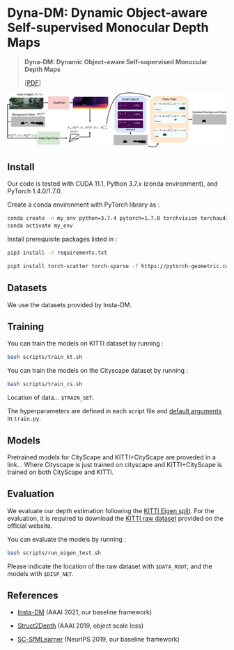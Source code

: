 # Dyna-DM: Dynamic Object-aware Self-supervised Monocular Depth Maps


 >**Dyna-DM: Dynamic Object-aware Self-supervised Monocular Depth Maps**
 >
 >[[PDF](https://arxiv.org/pdf/2206.03799.pdf)]


<p align="center">
  <img src="./misc/arch.png"/>
</p>



## Install

Our code is tested with CUDA 11.1, Python 3.7.x (conda environment), and PyTorch 1.4.0/1.7.0.

Create a conda environment with PyTorch library as :

```bash
conda create -n my_env python=3.7.4 pytorch=1.7.0 torchvision torchaudio cudatoolkit=11.1 -c pytorch -c nvidia
conda activate my_env
```

Install prerequisite packages listed in :

```bash
pip3 install -r requirements.txt
```

```bash
pip3 install torch-scatter torch-sparse -f https://pytorch-geometric.com/whl/torch-1.7.0+cu110.html
```


## Datasets

We use the datasets provided by Insta-DM.

## Training

You can train the models on KITTI dataset by running :

```bash
bash scripts/train_kt.sh
```

You can train the models on the Cityscape dataset by running :

```bash
bash scripts/train_cs.sh
```

Location of data... `$TRAIN_SET`.

The hyperparameters are defined in each script file and [default arguments](train.py) in `train.py`. 

## Models

Pretrained models for CityScape and KITTI+CityScape are proveded in a link...
Where Cityscape is just trained on cityscape and KITTI+CityScape is trained on both CityScape and KITTI.


## Evaluation

We evaluate our depth estimation following the [KITTI Eigen split](https://arxiv.org/abs/1406.2283).
For the evaluation, it is required to download the [KITTI raw dataset](http://www.cvlibs.net/download.php?file=raw_data_downloader.zip) provided on the official website.

You can evaluate the models by running :

```bash
bash scripts/run_eigen_test.sh
```

Please indicate the location of the raw dataset with `$DATA_ROOT`, and the models with `$DISP_NET`.

## References
 
* [Insta-DM](https://github.com/SeokjuLee/Insta-DM) (AAAI 2021, our baseline framework)

* [Struct2Depth](https://github.com/tensorflow/models/blob/archive/research/struct2depth) (AAAI 2019, object scale loss)

* [SC-SfMLearner](https://github.com/JiawangBian/SC-SfMLearner-Release) (NeurIPS 2019, our baseline framework)


 
